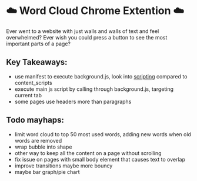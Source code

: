 # ☁️ Word Cloud Chrome Extention ☁️

Ever went to a website with just walls and walls of text and feel overwhelmed? Ever wish you could press a button to see the most important parts of a page?

## Key Takeaways:

- use manifest to execute background.js, look into <a href ="https://developer.chrome.com/docs/extensions/reference/scripting/">scripting</a> compared to content_scripts <br>
- execute main js script by calling through background.js, targeting current tab <br>
- some pages use headers more than paragraphs

## Todo mayhaps:

- limit word cloud to top 50 most used words, adding new words when old words are removed
- wrap bubble into shape
- other way to keep all the content on a page without scrolling
- fix issue on pages with small body element that causes text to overlap
- improve transitions maybe more bouncy
- maybe bar graph/pie chart
